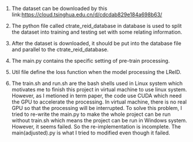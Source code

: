 1. The dataset can be downloaded by this link:https://cloud.tsinghua.edu.cn/d/cdcdab829e184a698b63/  
  
2. The python file called ctrate_reid_database in database is used to split the dataset into training and testing set with some relating information.  
  
3. After the dataset is downloaded, it should be put into the database file and parallel to the ctrate_reid_database.
  
4. The main.py contains the specific setting of pre-train processing.
  
5. Util file define the loss function when the model processing the LReID.
  
6. The train.sh and run.sh are the bash shells used in Linux system which motivates me to finish this project in virtual machine to use linux system. However, as I metioned in term paper, the code use CUDA which need the GPU to accelerate the processing. In virtual machine, there is no real GPU so that the processing will be interrupted. To solve this problem, I tried to re-write the main.py to make the whole project can be run without train.sh which means the project can be run in Windows system. However, it seems failed. So the re-implementation is incomplete. The main(adjusted).py is what I tried to modified even though it failed.  
